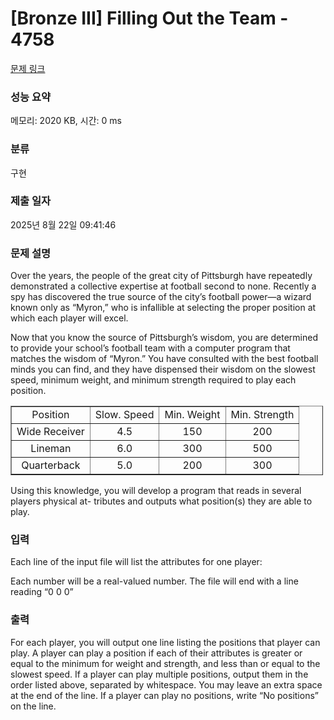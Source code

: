 # [Bronze III] Filling Out the Team - 4758 

[문제 링크](https://www.acmicpc.net/problem/4758) 

### 성능 요약

메모리: 2020 KB, 시간: 0 ms

### 분류

구현

### 제출 일자

2025년 8월 22일 09:41:46

### 문제 설명

<p>Over the years, the people of the great city of Pittsburgh have repeatedly demonstrated a collective expertise at football second to none. Recently a spy has discovered the true source of the city’s football power—a wizard known only as “Myron,” who is infallible at selecting the proper position at which each player will excel.</p>

<p>Now that you know the source of Pittsburgh’s wisdom, you are determined to provide your school’s football team with a computer program that matches the wisdom of “Myron.” You have consulted with the best football minds you can find, and they have dispensed their wisdom on the slowest speed, minimum weight, and minimum strength required to play each position.</p>

<table border="1" cellpadding="1" cellspacing="1" style="width:500px">
	<tbody>
		<tr>
			<td style="text-align: center;">Position</td>
			<td style="text-align: center;">Slow. Speed</td>
			<td style="text-align: center;">Min. Weight</td>
			<td style="text-align: center;">Min. Strength</td>
		</tr>
		<tr>
			<td style="text-align: center;">Wide Receiver</td>
			<td style="text-align: center;">4.5</td>
			<td style="text-align: center;">150</td>
			<td style="text-align: center;">200</td>
		</tr>
		<tr>
			<td style="text-align: center;">Lineman </td>
			<td style="text-align: center;">6.0</td>
			<td style="text-align: center;">300</td>
			<td style="text-align: center;">500</td>
		</tr>
		<tr>
			<td style="text-align: center;">Quarterback</td>
			<td style="text-align: center;">5.0</td>
			<td style="text-align: center;">200</td>
			<td style="text-align: center;">300</td>
		</tr>
	</tbody>
</table>

<p>Using this knowledge, you will develop a program that reads in several players physical at- tributes and outputs what position(s) they are able to play.</p>

### 입력 

 <p>Each line of the input file will list the attributes for one player:</p>

<p><speed> <weight> <strength></p>

<p>Each number will be a real-valued number. The file will end with a line reading “0 0 0”</p>

### 출력 

 <p>For each player, you will output one line listing the positions that player can play. A player can play a position if each of their attributes is greater or equal to the minimum for weight and strength, and less than or equal to the slowest speed. If a player can play multiple positions, output them in the order listed above, separated by whitespace. You may leave an extra space at the end of the line. If a player can play no positions, write “No positions” on the line.</p>


